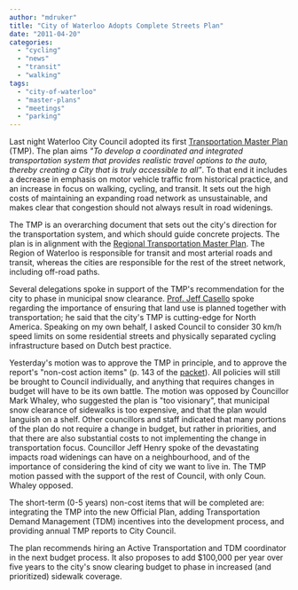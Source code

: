 ```yaml
---
author: "mdruker"
title: "City of Waterloo Adopts Complete Streets Plan"
date: "2011-04-20"
categories: 
  - "cycling"
  - "news"
  - "transit"
  - "walking"
tags: 
  - "city-of-waterloo"
  - "master-plans"
  - "meetings"
  - "parking"
---
```


Last night Waterloo City Council adopted its first [Transportation Master Plan](https://www.waterloo.ca/DesktopDefault.aspx?tabid=2248) (TMP). The plan aims _"To develop a coordinated and integrated transportation system that provides realistic travel options to the auto, thereby creating a City that is truly accessible to all”_. To that end it includes a decrease in emphasis on motor vehicle traffic from historical practice, and an increase in focus on walking, cycling, and transit. It sets out the high costs of maintaining an expanding road network as unsustainable, and makes clear that congestion should not always result in road widenings.

The TMP is an overarching document that sets out the city's direction for the transportation system, and which should guide concrete projects. The plan is in alignment with the [Regional Transportation Master Plan](https://www.region.waterloo.on.ca/web/region.nsf/vwsitemap/B035CC0357B6E3E585256E440068BC7B?OpenDocument). The Region of Waterloo is responsible for transit and most arterial roads and transit, whereas the cities are responsible for the rest of the street network, including off-road paths.

Several delegations spoke in support of the TMP's recommendation for the city to phase in municipal snow clearance. [Prof. Jeff Casello](https://www.planning.uwaterloo.ca/faculty/casello/index.html) spoke regarding the importance of ensuring that land use is planned together with transportation; he said that the city's TMP is cutting-edge for North America. Speaking on my own behalf, I asked Council to consider 30 km/h speed limits on some residential streets and physically separated cycling infrastructure based on Dutch best practice.

Yesterday's motion was to approve the TMP in principle, and to approve the report's "non-cost action items" (p. 143 of the [packet](https://www.waterloo.ca/Portals/57ad7180-c5e7-49f5-b282-c6475cdb7ee7/CS_CLERKS_Minutes_2011/20110418_Packet_Council_Meeting.pdf)). All policies will still be brought to Council individually, and anything that requires changes in budget will have to be its own battle. The motion was opposed by Councillor Mark Whaley, who suggested the plan is "too visionary", that municipal snow clearance of sidewalks is too expensive, and that the plan would languish on a shelf. Other councillors and staff indicated that many portions of the plan do not require a change in budget, but rather in priorities, and that there are also substantial costs to not implementing the change in transportation focus. Councillor Jeff Henry spoke of the devastating impacts road widenings can have on a neighbourhood, and of the importance of considering the kind of city we want to live in. The TMP motion passed with the support of the rest of Council, with only Coun. Whaley opposed.

The short-term (0-5 years) non-cost items that will be completed are: integrating the TMP into the new Official Plan, adding Transportation Demand Management (TDM) incentives into the development process, and providing annual TMP reports to City Council.

The plan recommends hiring an Active Transportation and TDM coordinator in the next budget process. It also proposes to add $100,000 per year over five years to the city's snow clearing budget to phase in increased (and prioritized) sidewalk coverage.
